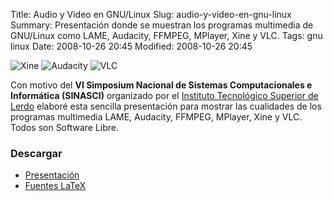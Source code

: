 Title: Audio y Video en GNU/Linux
Slug: audio-y-video-en-gnu-linux
Summary: Presentación donde se muestran los programas multimedia de GNU/Linux como LAME, Audacity, FFMPEG, MPlayer, Xine y VLC.
Tags: gnu linux
Date: 2008-10-26 20:45
Modified: 2008-10-26 20:45


![Xine](screenshot-xine.png)
![Audacity](screenshot-audacity.png)
![VLC](screenshot-vlc.png)

Con motivo del **VI Simposium Nacional de Sistemas Computacionales e Informática (SINASCI)** organizado por el [Instituto Tecnológico Superior de Lerdo](http://www.itslerdo.edu.mx/) elaboré esta sencilla presentación para mostrar las cualidades de los programas multimedia LAME, Audacity, FFMPEG, MPlayer, Xine y VLC. Todos son Software Libre.

### Descargar

* [Presentación](audio-y-video-en-gnu-linux.pdf)
* [Fuentes LaTeX](audio-y-video-en-gnu-linux.tar.gz)

